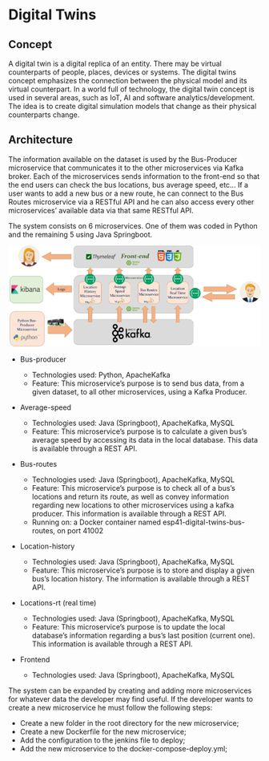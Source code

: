 # Digital Twins

## Concept
A digital twin is a digital replica of an entity. There may be virtual counterparts of people, places, devices or systems. The digital twins concept emphasizes the connection between the physical model and its virtual counterpart. In a world full of technology, the digital twin concept is used in several areas, such as IoT, AI and software analytics/development. The idea is to create digital simulation models that change as their physical counterparts change.



## Architecture
The information available on the dataset is used by the Bus-Producer microservice that communicates it to the other microservices via Kafka broker.
Each of the microservices sends information to the front-end so that the end users can check the bus locations, bus average speed, etc…
If a user wants to add a new bus or a new route, he can connect to the Bus Routes microservice via a RESTful API and he can also access every other microservices’ available data via that same RESTful API.

The system consists on 6 microservices. One of them was coded in Python and the remaining 5 using Java Springboot.

![Architecture image](diagram.png)

* Bus-producer
  * Technologies used: Python, ApacheKafka
  * Feature: This microservice’s purpose is to send bus data, from a given dataset, to all other microservices, using a Kafka Producer.

* Average-speed
  * Technologies used: Java (Springboot), ApacheKafka, MySQL
  * Feature: This microservice’s purpose is to calculate a given bus’s average speed by accessing its data in the local database. This data is available through a REST API.

* Bus-routes
  * Technologies used: Java (Springboot), ApacheKafka, MySQL
  * Feature: This microservice’s purpose is to check all of a bus’s locations and return its route, as well as convey information regarding new locations to other microservices using a kafka producer. This information is available through a REST API.
  * Running on: a Docker container named esp41-digital-twins-bus-routes, on port 41002

* Location-history
  * Technologies used: Java (Springboot), ApacheKafka, MySQL
  * Feature: This microservice’s purpose is to store and display a given bus’s location history. The information is available through a REST API.

* Locations-rt (real time)
  * Technologies used: Java (Springboot), ApacheKafka, MySQL
  * Feature: This microservice’s purpose is to update the local database’s information regarding a bus’s last position (current one). This information is available through a REST API.

* Frontend
  * Technologies used: Java (Springboot), ApacheKafka, MySQL

The system can be expanded by creating and adding more microservices for whatever data the developer may find useful. If the developer wants to create a new microservice he must follow the following steps:

* Create a new folder in the root directory for the new microservice;
* Create a new Dockerfile for the new microservice;
* Add the configuration to the jenkins file to deploy;
* Add the new microservice to the docker-compose-deploy.yml;

